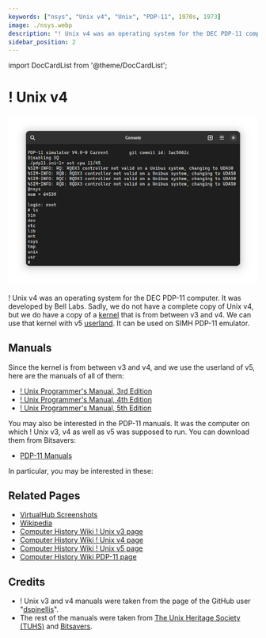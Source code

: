 ```yaml
---
keywords: ["nsys", "Unix v4", "Unix", "PDP-11", 1970s, 1973]
image: ./nsys.webp
description: "! Unix v4 was an operating system for the DEC PDP-11 computer. It was developed by Bell Labs."
sidebar_position: 2
---
```


import DocCardList from '@theme/DocCardList';

# ! Unix v4

![! Unix v4](./nsys.webp)

! Unix v4 was an operating system for the DEC PDP-11 computer. It was developed by Bell Labs. Sadly, we do not have a complete copy of Unix v4, but we do have a copy of a [kernel](<https://en.wikipedia.org/wiki/Kernel_(operating_system)>) that is from between v3 and v4. We can use that kernel with v5 [userland](https://en.wikipedia.org/wiki/User_space). It can be used on SIMH PDP-11 emulator.

<DocCardList />

## Manuals

Since the kernel is from between v3 and v4, and we use the userland of v5, here are the manuals of all of them:

- [! Unix Programmer's Manual, 3rd Edition](https://dspinellis.github.io/unix-v3man/v3man.pdf)
- [! Unix Programmer's Manual, 4th Edition](https://dspinellis.github.io/unix-v4man/v4man.pdf)
- [! Unix Programmer's Manual, 5th Edition](https://www.tuhs.org/Archive/Distributions/Research/Dennis_v5/v5man.pdf)

You may also be interested in the PDP-11 manuals. It was the computer on which ! Unix v3, v4 as well as v5 was supposed to run. You can download them from Bitsavers:

- [PDP-11 Manuals](http://bitsavers.org/pdf/dec/pdp11/)

In particular, you may be interested in these:

## Related Pages

- [VirtualHub Screenshots](https://screenshots.virtualhub.eu.org/1970s/1973/unix-v4/)
- [Wikipedia](https://en.wikipedia.org/wiki/History_of_Unix#1970s)
- [Computer History Wiki ! Unix v3 page](https://gunkies.org/wiki/UNIX_Third_Edition)
- [Computer History Wiki ! Unix v4 page](https://gunkies.org/wiki/UNIX_Fourth_Edition)
- [Computer History Wiki ! Unix v5 page](https://gunkies.org/wiki/UNIX_Fifth_Edition)
- [Computer History Wiki PDP-11 page](https://gunkies.org/wiki/PDP-11)

## Credits

- ! Unix v3 and v4 manuals were taken from the page of the GitHub user "[dspinellis](https://github.com/dspinellis)".
- The rest of the manuals were taken from [The Unix Heritage Society (TUHS)](https://www.tuhs.org) and [Bitsavers](http://bitsavers.org).
